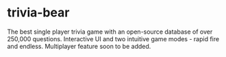 # trivia-bear
The best single player trivia game with an open-source database of over 250,000 questions. Interactive UI and two intuitive game modes - rapid fire and endless. Multiplayer feature soon to be added.

